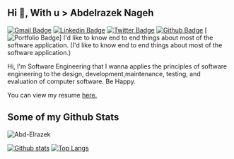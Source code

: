 ## Hi 👋, With u > Abdelrazek Nageh 
[![Gmail Badge](https://img.shields.io/badge/-abdelrazek.n3@gmail.com-c14438?style=flat&logo=Gmail&logoColor=white&link=mailto:abdelrazek.n3@gmail.com)](mailto:abdelrazek.n3@gmail.com)
[![Linkedin Badge](https://img.shields.io/badge/-LinkedIn-blue?style=flat-square&logo=Linkedin&logoColor=white&link=https://www.linkedin.com/in/caioagiani/)](https://www.linkedin.com/in/abdelrazek-nageh-457511178/)
 [![Twitter Badge](https://img.shields.io/badge/-abdelrazek_n-00acee?style=flat&logo=twitter&logoColor=white&link=https://twitter.com/abdelrazek_n/)](https://www.twitter.com/abdelrazek_n/)
 [![Github Badge](https://img.shields.io/badge/-Github-000?style=flat-square&logo=Github&logoColor=white&link=https://github.com/Abd-Elrazek)](https://github.com/Abd-Elrazek)
 [![Portfolio Badge](https://img.shields.io/badge/portfolio-web-blue?style=flat&link=)]  I'd like to know end to end things about most of the software application. (I'd like to know end to end things about most of the software application.) <p align='left'> Hi, I'm Software Engineering that I wanna applies the principles of software engineering to the design, development,maintenance, testing, and evaluation of computer software.
Be Happy.</p><p align='left'> You can view my resume <a href='http://Abdelrazek.dx.am  ' target=_blank><u>here</u>.</a></p>
## Some of my Github Stats
<p align=left> <img src=https://komarev.com/ghpvc/?username=Abd-Elrazek alt=Abd-Elrazek /> </p>

[![Github stats](https://github-readme-stats.vercel.app/api?username=Abd-Elrazek&show_icons=true&include_all_commits=true)](https://github.com/Abd-Elrazek/github-readme-stats)
[![Top Langs](https://github-readme-stats.vercel.app/api/top-langs/?username=Abd-Elrazek&layout=compact)](https://github.com/Abd-Elrazek/github-readme-stats)
